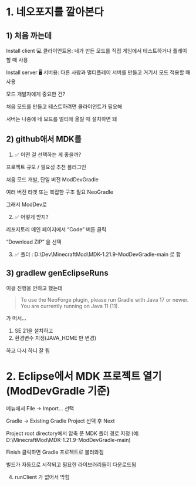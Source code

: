 # 1. 네오포지를 깔아본다

## 1) 처음 까는데

Install client	💻 클라이언트용: 네가 만든 모드를 직접 게임에서 테스트하거나 플레이할 때 사용

Install server	🖥️ 서버용: 다른 사람과 멀티플레이 서버를 만들고 거기서 모드 적용할 때 사용

모드 개발자에게 중요한 건?

처음 모드를 만들고 테스트하려면 클라이언트가 필요해

서버는 나중에 네 모드를 멀티에 올릴 때 설치하면 돼

## 2) github애서 MDK를

1. ✅ 어떤 걸 선택하는 게 좋을까?

프로젝트 규모 / 필요성	추천 플러그인

처음 모드 개발, 단일 버전	ModDevGradle

여러 버전 타겟 또는 복잡한 구조 필요	NeoGradle

그래서 ModDev로

2. ✅ 어떻게 받지? 

리포지토리 메인 페이지에서 “Code” 버튼 클릭

“Download ZIP” 을 선택

3. ✅ 폴더 : D:\Dev\MinecraftMod\MDK-1.21.9-ModDevGradle-main 로 함

## 3) gradlew genEclipseRuns

이걸 진행을 안하고 했는데
> To use the NeoForge plugin, please run Gradle with Java 17 or newer. You are currently running on Java 11 (11).

가 떠서... 
1. SE 21을 설치하고
2. 환경변수 지정(JAVA_HOME 만 변경)
   
하고 다시 하니 잘 됨

# 2. Eclipse에서 MDK 프로젝트 열기 (ModDevGradle 기준)

메뉴에서 File → Import... 선택

Gradle → Existing Gradle Project 선택 후 Next

Project root directory에서 압축 푼 MDK 폴더 경로 지정 (예: D:\MinecraftMod\MDK-1.21.9-ModDevGradle-main)

Finish 클릭하면 Gradle 프로젝트로 불러와짐

빌드가 자동으로 시작되고 필요한 라이브러리들이 다운로드됨

4. runClient 가 없어서 막힘


